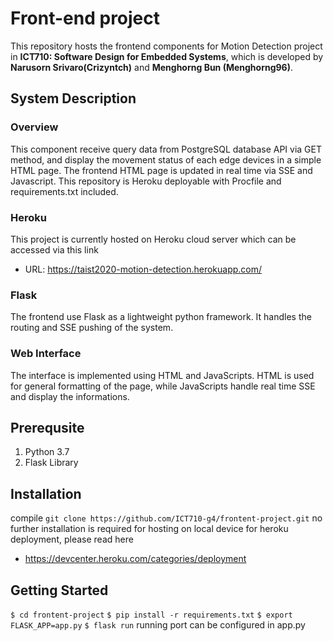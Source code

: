 
# Front-end project

This repository hosts the frontend components for Motion Detection project in **ICT710: Software Design for Embedded Systems**, which is developed by **Narusorn Srivaro(Crizyntch)** and **Menghorng Bun (Menghorng96)**.

## System Description


### Overview

This component receive query data from PostgreSQL database API via GET method, and display the movement status of each edge devices in a simple HTML page. The frontend HTML page is updated in real time via SSE and Javascript. This repository is Heroku deployable with Procfile and requirements.txt included.

### Heroku

This project is currently hosted on Heroku cloud server which can be accessed via this link
- URL: https://taist2020-motion-detection.herokuapp.com/

### Flask

The frontend use Flask as a lightweight python framework. It handles the routing and SSE pushing of the system.


### Web Interface

The interface is implemented using HTML and JavaScripts. HTML is used for general formatting of the page, while JavaScripts handle real time SSE and display the informations.

## Prerequsite

1. Python 3.7
2. Flask Library

## Installation

compile `git clone https://github.com/ICT710-g4/frontent-project.git`
no further installation is required for hosting on local device
for heroku deployment, please read here
- https://devcenter.heroku.com/categories/deployment

## Getting Started

`$ cd frontent-project`
`$ pip install -r requirements.txt`
`$ export FLASK_APP=app.py`
`$ flask run`
running port can be configured in app.py

